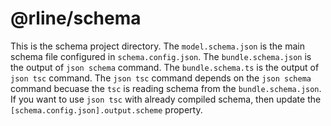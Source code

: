 # @rline/schema

This is the schema project directory. The `model.schema.json` is the main schema file configured in `schema.config.json`. The `bundle.schema.json` is the output of `json schema` command. The `bundle.schema.ts` is the output of `json tsc` command. The `json tsc` command depends on the `json schema` command becuase the `tsc` is reading schema from the `bundle.schema.json`. If you want to use `json tsc` with already compiled schema, then update the `[schema.config.json].output.scheme` property.
